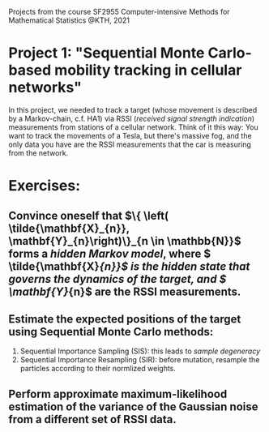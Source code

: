 Projects from the course SF2955 Computer-intensive Methods for Mathematical Statistics @KTH, 2021

# Project 1: "Sequential Monte Carlo-based mobility tracking in cellular networks"

In this project, we needed to track a target (whose movement is described by a Markov-chain, c.f. HA1) via RSSI (*received signal
strength indication*) measurements from stations of a cellular network. Think of it this way: You want to track the movements of a Tesla, but there's massive fog, and the only data you have are the RSSI measurements that the car is measuring from the network.

# Exercises:

## Convince oneself that $\{ \left( \tilde{\mathbf{X}_{n}}, \mathbf{Y}_{n}\right)\}_{n \in \mathbb{N}}$ forms a *hidden Markov model*, where $ \tilde{\mathbf{X}_{n}}$ is the hidden state that governs the dynamics of the target, and $ \mathbf{Y}_{n}$ are the RSSI measurements.

## Estimate the expected positions of the target using Sequential Monte Carlo methods:
1. Sequential Importance Sampling (SIS): this leads to *sample degeneracy*
2. Sequential Importance Resampling (SIR): before mutation, resample the particles according to their normlized weights.

## Perform approximate maximum-likelihood estimation of the variance of the Gaussian noise from a different set of RSSI data.
